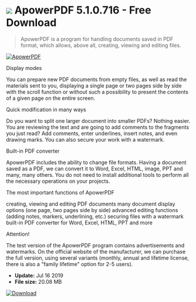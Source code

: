 # ![](https://cdn.softexe.net/static/icon/d/apowerpdf-8390.png) ApowerPDF 5.1.0.716 - Free Download

> ApowerPDF is a program for handling documents saved in PDF format, which allows, above all, creating, viewing and editing files.

[![ApowerPDF](https://gallery.dpcdn.pl/imgc/Tools/90791/g_-_420x350_1.5_-_x9104fc21-a04a-4f95-8182-049e4133fb64.jpg)](https://softexe.net/win/system/pdf/apowerpdf:hcaR.html)

Display modes
 
 You can prepare new PDF documents from empty files, as well as read the materials sent to you, displaying a single page or two pages side by side with the scroll function or without such a possibility to present the contents of a given page on the entire screen.
 
 Quick modification in many ways
 
 Do you want to split one larger document into smaller PDFs? Nothing easier. You are reviewing the text and are going to add comments to the fragments you just read? Add comments, enter underlines, insert notes, and even drawing marks. You can also secure your work with a watermark.
 
 Built-in PDF converter
 
 ApowerPDF includes the ability to change file formats. Having a document saved as a PDF, we can convert it to Word, Excel, HTML, image, PPT and many, many others. You do not need to install additional tools to perform all the necessary operations on your projects.
 
 The most important functions of ApowerPDF
 
 creating, viewing and editing PDF documents
 many document display options (one page, two pages side by side)
 advanced editing functions (adding notes, markers, underlining, etc.)
 securing files with a watermark
 built-in PDF converter for Word, Excel, HTML, PPT and more
 
 Attention! 
 
 The test version of the ApowerPDF program contains advertisements and watermarks. On the official website of the manufacturer, we can purchase the full version, using several variants (monthly, annual and lifetime license, there is also a "family lifetime" option for 2-5 users).


- **Update:** Jul 16 2019
- **File size:** 20.08 MB

[![Download](https://cdn.softexe.net/static/img/download.png)](https://softexe.net/win/system/pdf/apowerpdf:hcaR.html)

